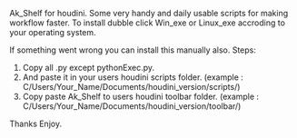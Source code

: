 Ak_Shelf for houdini.
Some very handy and daily usable scripts for making workflow faster.
To install dubble click Win_exe or Linux_exe accroding to your operating system.

If something went wrong you can install this manually also.
Steps:
1) Copy all .py except pythonExec.py.
2) And paste it in your users houdini scripts folder. (example : C/Users/Your_Name/Documents/houdini_version/scripts/)
3) Copy paste Ak_Shelf to users houdini toolbar folder. (example : C/Users/Your_Name/Documents/houdini_version/toolbar/)

Thanks Enjoy.
